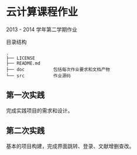 # 云计算课程作业

2013 - 2014 学年第二学期作业

目录结构

```
.
├── LICENSE
├── README.md
├── doc           包括每次作业要求和文档产物
└── src           作业源码
```

## 第一次实践

完成实践项目的需求和设计。

## 第二次实践

基本的项目构建，完成界面跳转、登录、文献增删查改。
